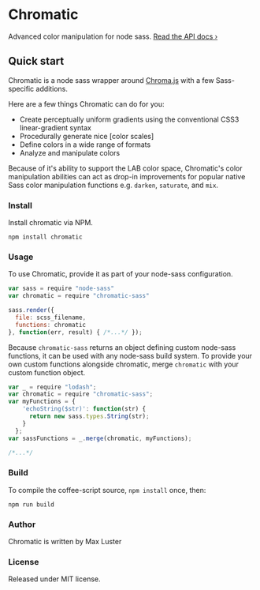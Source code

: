 # Chromatic
Advanced color manipulation for node sass.
[Read the API docs &rsaquo;](#)

## Quick start
Chromatic is a node sass wrapper around [Chroma.js](https://github.com/gka/chroma.js/) with a few Sass-specific additions.

Here are a few things Chromatic can do for you:

- Create perceptually uniform gradients using the conventional CSS3 linear-gradient syntax
- Procedurally generate nice [color scales]
- Define colors in a wide range of formats
- Analyze and manipulate colors

Because of it's ability to support the LAB color space, Chromatic's color manipulation abilities can act as drop-in improvements for popular native Sass color manipulation functions e.g. `darken`, `saturate`, and `mix`.


### Install
Install chromatic via NPM.

```shell
npm install chromatic
```

### Usage
To use Chromatic, provide it as part of your node-sass configuration.

```javascript
var sass = require "node-sass"
var chromatic = require "chromatic-sass"

sass.render({
  file: scss_filename,
  functions: chromatic
}, function(err, result) { /*...*/ });
```

Because `chromatic-sass` returns an object defining custom node-sass functions, it can be used with any node-sass build system. To provide your own custom functions alongside chromatic, merge `chromatic` with your custom function object.

```javascript
var _ = require "lodash";
var chromatic = require "chromatic-sass";
var myFunctions = {
    'echoString($str)': function(str) {
      return new sass.types.String(str);
    }
  };
var sassFunctions = _.merge(chromatic, myFunctions);

/*...*/
```

### Build
To compile the coffee-script source, `npm install` once, then:

```shell
npm run build
```

### Author
Chromatic is written by Max Luster

### License
Released under MIT license.
